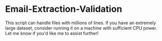 # Email-Extraction-Validation
This script can handle files with millions of lines. If you have an extremely large dataset, consider running it on a machine with sufficient CPU power. Let me know if you'd like me to assist further!
